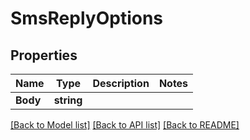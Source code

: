 # SmsReplyOptions

## Properties

Name | Type | Description | Notes
------------ | ------------- | ------------- | -------------
**Body** | **string** |  | 

[[Back to Model list]](../README#documentation-for-models) [[Back to API list]](../README#documentation-for-api-endpoints) [[Back to README]](../README)


